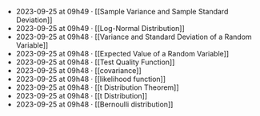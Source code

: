 - 2023-09-25 at 09h49 · [[Sample Variance and Sample Standard Deviation]]
- 2023-09-25 at 09h49 · [[Log-Normal Distribution]]
- 2023-09-25 at 09h48 · [[Variance and Standard Deviation of a Random Variable]]
- 2023-09-25 at 09h48 · [[Expected Value of a Random Variable]]
- 2023-09-25 at 09h48 · [[Test Quality Function]]
- 2023-09-25 at 09h48 · [[covariance]]
- 2023-09-25 at 09h48 · [[likelihood function]]
- 2023-09-25 at 09h48 · [[t Distribution Theorem]]
- 2023-09-25 at 09h48 · [[t Distribution]]
- 2023-09-25 at 09h48 · [[Bernoulli distribution]]
